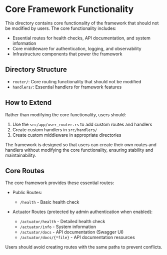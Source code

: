 # Core Framework Functionality

This directory contains core functionality of the framework that should not be modified by users. The core functionality includes:

- Essential routes for health checks, API documentation, and system information
- Core middleware for authentication, logging, and observability
- Infrastructure components that power the framework

## Directory Structure

- `router/`: Core routing functionality that should not be modified
- `handlers/`: Essential handlers for framework features

## How to Extend

Rather than modifying the core functionality, users should:

1. Use the `src/app/user_router.rs` to add custom routes and handlers
2. Create custom handlers in `src/handlers/` 
3. Create custom middleware in appropriate directories

The framework is designed so that users can create their own routes and handlers without modifying the core functionality, ensuring stability and maintainability.

## Core Routes

The core framework provides these essential routes:

- Public Routes:
  - `/health` - Basic health check

- Actuator Routes (protected by admin authentication when enabled):
  - `/actuator/health` - Detailed health check
  - `/actuator/info` - System information
  - `/actuator/docs` - API documentation (Swagger UI)
  - `/actuator/docs/{*file}` - API documentation resources

Users should avoid creating routes with the same paths to prevent conflicts. 